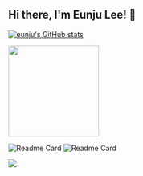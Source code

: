## Hi there, I'm Eunju Lee! 👋  


[![eunju's GitHub stats](https://github-readme-stats.vercel.app/api?username=silverzoo&count_private=true&show_icons=true&theme=aura)](https://github.com/silverzoo/github-readme-stats)

<a href="https://github.com/silverzoo"><img align="center" style="height:180px" src="https://github-readme-stats.vercel.app/api/top-langs/?username=silverzoo&layout=compact&theme=nord&hide_border=true" /></a> 

![Readme Card](https://github-readme-stats.vercel.app/api/pin/?username=silverzoo&repo=pyeonjip&theme=buefy)
![Readme Card](https://github-readme-stats.vercel.app/api/pin/?username=silverzoo&repo=CampingOn&theme=vue)

<img src="https://img.shields.io/badge/-Java-344CB7?style=flat-plastic&logo=Java&logoColor=white"/></a>

